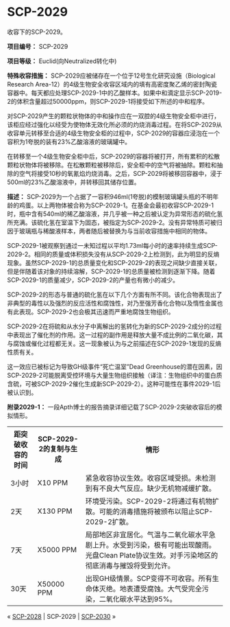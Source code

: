 # SCP-2029
                        




收容下的SCP-2029。



**项目编号：** SCP-2029

**项目等级：** Euclid(向Neutralized转化中)

**特殊收容措施：** SCP-2029应被储存在一个位于12号生化研究设施（Biological Research Area-12）的4级生物安全收容区域内的填有高密度聚乙烯的密封陶瓷容器中。每天都应处理SCP-2029-1中的乙酸样本。如果中和滴定显示SCP-2019-2的体积含量超过50000ppm，则SCP-2029-1将接受如下所述的中和程序。

对SCP-2029产生的颗粒状物体的中和操作应在一双腔的4级生物安全柜中进行，该柜应经过强化以经受为使物体无效化所必须的灼烧消毒过程。在将SCP-2029从收容单元转移至合适的4级生物安全柜的过程中，SCP-2029的容器应浸泡在一个容积为1夸脱的装有23%乙酸溶液的玻璃罐中。

在转移至一个4级生物安全柜中后，SCP-2029的容器将被打开，所有累积的松散颗粒状物体将被移除。在松散颗粒被移除后，安全柜中的空气将被抽除。颗粒和抽除的空气将接受10秒的氧氰焰灼烧消毒。之后，SCP-2029将被移回容器中，浸于500ml的23%乙酸溶液中，并转移回其储存位置。

**描述：** SCP-2029为一个占据了一容积946ml(1夸脱)的模制玻璃罐头瓶的不明年龄的鸡蛋。以上两物体被合称为SCP-2029-1。在基金会最初收容SCP-2029-1时，瓶中含有540ml的稀乙酸溶液，并几乎被一种之后被认定为异常形态的硫化氢所充满。该硫化氢在室温下为固态，被指定为SCP-2029-2。没有异常特质可被归因于玻璃瓶与稀酸液样本，两者随后被替换为与当前收容措施中相同的物体。

SCP-2029-1被观察到通过一未知过程以平均1.73ml每小时的速率持续生成SCP-2029-2。相同的质量或体积损失没有从SCP-2029-2上检测到，此为明显的反熵现象。虽然SCP-2029-1的总质量变化和SCP-2029-2的表现之间缺少直接关联，但是伴随着该对象的持续溶解，SCP-2029-1的总质量被检测到逐渐下降。随着SCP-2029-1的质量减少，SCP-2029-2的产量也有微小的减少。

SCP-2029-2的形态与普通的硫化氢在以下几个方面有所不同。该化合物表现出了非典型的毒性以及强烈的反应活性和腐蚀性，对乃至强芳香化合物以及惰性金属也有此表现。SCP-2029-2也会极其迅速而严重地腐蚀生物组织。

SCP-2029-2在将硫和从水分子中离解出的氢转化为新的SCP-2029-2成分的过程中表现出了催化剂的作用。这一过程的副作用是释放大量不成比例的二氧化碳，其与腐蚀或催化过程都无关。这一现象被认为与之前描述在SCP-2029-1发现的反熵性质有关。

这一效应已被标记为导致GH级事件“死亡温室”Dead Greenhouse的潜在因素，因SCP-2029-2可能脱离受控环境与大量生物组织接触（译注：生物组织中的蛋白质含硫，可被SCP-2029-2催化生成新SCP-2029-2）。这种可能性在事件2029-1后被认识到。

**附录2029-1：** 
一段Apth博士的报告摘录详细记载了SCP-2029-2突破收容后的模拟情形。

<table class='wiki-content-table'>
 <tr>
  <th colspan='1' rowspan='1'>&#36317;&#31361;&#30772;&#25910;&#23481;&#30340;&#26102;&#38388;</th>
  <th colspan='1' rowspan='1'>SCP-2029-2&#30340;&#22797;&#21046;&#19982;&#29983;&#25104;</th>
  <th colspan='1' rowspan='1'>&#24773;&#24418;</th>
 </tr>
 <tr>
  <td colspan='1' rowspan='1'>3&#23567;&#26102;</td>
  <td colspan='1' rowspan='1'>X10 PPM</td>
  <td colspan='1' rowspan='1'>&#32039;&#24613;&#25910;&#23481;&#21327;&#35758;&#29983;&#25928;&#12290;&#25910;&#23481;&#21306;&#22495;&#21463;&#25439;&#12290;&#26410;&#26816;&#27979;&#21040;&#26377;&#19981;&#33391;&#22823;&#27668;&#21453;&#24212;&#12290;&#32570;&#23569;&#26080;&#26426;&#29289;&#20943;&#32531;&#25193;&#25955;&#12290;</td>
 </tr>
 <tr>
  <td colspan='1' rowspan='1'>2&#22825;</td>
  <td colspan='1' rowspan='1'>X130 PPM</td>
  <td colspan='1' rowspan='1'>&#29615;&#22659;&#21463;&#27745;&#26579;&#12290;SCP-2029-2&#23558;&#36890;&#36807;&#26377;&#26426;&#29289;&#25193;&#25955;&#12290;&#21487;&#33021;&#30340;&#28040;&#27602;&#25514;&#26045;&#23558;&#34987;&#39041;&#24067;&#20197;&#38459;&#27490;SCP-2029-2&#25193;&#25955;&#12290;</td>
 </tr>
 <tr>
  <td colspan='1' rowspan='1'>7&#22825;</td>
  <td colspan='1' rowspan='1'>X5000 PPM</td>
  <td colspan='1' rowspan='1'>&#23616;&#37096;&#22320;&#21306;&#38750;&#23452;&#23621;&#21270;&#12290;&#27668;&#28201;&#19982;&#20108;&#27687;&#21270;&#30899;&#27700;&#24179;&#24613;&#21095;&#19978;&#21319;&#12290;&#27700;&#21463;&#21040;&#27745;&#26579;&#65292;&#26497;&#26377;&#21487;&#33021;&#20986;&#29616;&#37240;&#38632;&#12290;&#20809;&#30424;Clean Plate&#21327;&#35758;&#29983;&#25928;&#12290;&#23545;&#25163;&#27745;&#26579;&#22320;&#21306;&#30340;&#24443;&#24213;&#28040;&#27602;&#19982;&#25703;&#27585;&#23558;&#21463;&#21040;&#20801;&#35768;&#12290;</td>
 </tr>
 <tr>
  <td colspan='1' rowspan='1'>30&#22825;</td>
  <td colspan='1' rowspan='1'>X50000 PPM</td>
  <td colspan='1' rowspan='1'>&#20986;&#29616;GH&#32423;&#24773;&#26223;&#12290;SCP&#21464;&#24471;&#19981;&#21487;&#25910;&#23481;&#12290;&#25152;&#26377;&#29983;&#21629;&#20307;&#28781;&#32477;&#12290;&#22320;&#34920;&#36973;&#21463;&#33104;&#34432;&#12290;&#22823;&#27668;&#21463;&#23436;&#20840;&#27745;&#26579;&#65292;&#20108;&#27687;&#21270;&#30899;&#27700;&#24179;&#36798;&#21040;95%&#12290;</td>
 </tr>
</table>


« [SCP-2028](/scp-2028) | SCP-2029 | [SCP-2030](/scp-2030) »





                    